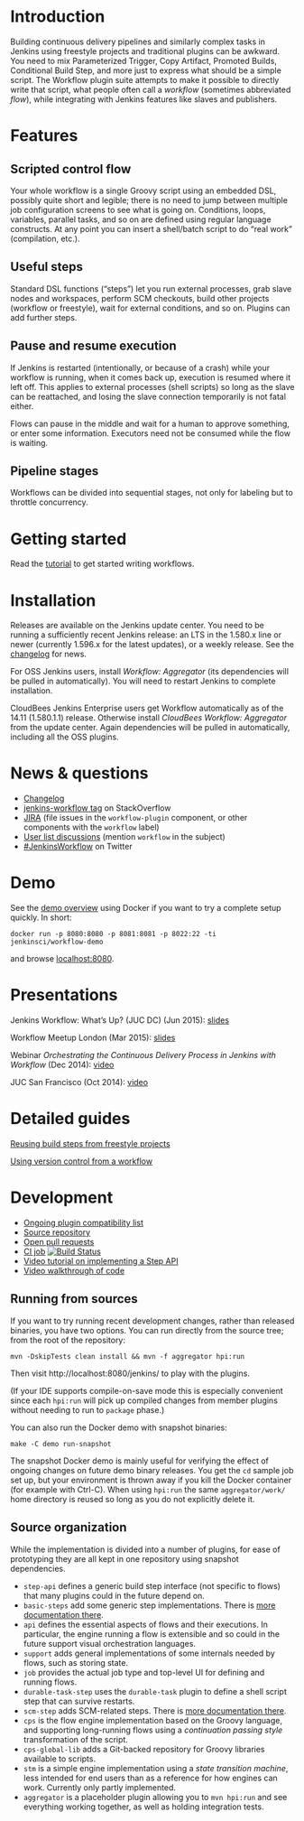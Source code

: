 # Introduction

Building continuous delivery pipelines and similarly complex tasks in Jenkins using freestyle projects and traditional plugins can be awkward.
You need to mix Parameterized Trigger, Copy Artifact, Promoted Builds, Conditional Build Step, and more just to express what should be a simple script.
The Workflow plugin suite attempts to make it possible to directly write that script, what people often call a _workflow_ (sometimes abbreviated _flow_), while integrating with Jenkins features like slaves and publishers.

# Features

## Scripted control flow

Your whole workflow is a single Groovy script using an embedded DSL, possibly quite short and legible; there is no need to jump between multiple job configuration screens to see what is going on.
Conditions, loops, variables, parallel tasks, and so on are defined using regular language constructs.
At any point you can insert a shell/batch script to do “real work” (compilation, etc.).

## Useful steps

Standard DSL functions (“steps”) let you run external processes, grab slave nodes and workspaces, perform SCM checkouts, build other projects (workflow or freestyle), wait for external conditions, and so on.
Plugins can add further steps.

## Pause and resume execution

If Jenkins is restarted (intentionally, or because of a crash) while your workflow is running, when it comes back up, execution is resumed where it left off.
This applies to external processes (shell scripts) so long as the slave can be reattached, and losing the slave connection temporarily is not fatal either.

Flows can pause in the middle and wait for a human to approve something, or enter some information.
Executors need not be consumed while the flow is waiting.

## Pipeline stages

Workflows can be divided into sequential stages, not only for labeling but to throttle concurrency.

# Getting started

Read the [tutorial](TUTORIAL.md) to get started writing workflows.

# Installation

Releases are available on the Jenkins update center.
You need to be running a sufficiently recent Jenkins release: an LTS in the 1.580.x line or newer (currently 1.596.x for the latest updates), or a weekly release.
See the [changelog](CHANGES.md) for news.

For OSS Jenkins users, install _Workflow: Aggregator_ (its dependencies will be pulled in automatically).
You will need to restart Jenkins to complete installation.

CloudBees Jenkins Enterprise users get Workflow automatically as of the 14.11 (1.580.1.1) release.
Otherwise install _CloudBees Workflow: Aggregator_ from the update center.
Again dependencies will be pulled in automatically, including all the OSS plugins.

# News & questions

* [Changelog](CHANGES.md)
* [jenkins-workflow tag](http://stackoverflow.com/tags/jenkins-workflow) on StackOverflow
* [JIRA](https://issues.jenkins-ci.org/secure/IssueNavigator.jspa?reset=true&jqlQuery=project+%3D+JENKINS+AND+resolution+%3D+Unresolved+AND+%28component+%3D+workflow-plugin+OR+labels+in+%28workflow%29%29+ORDER+BY+component+ASC,+key+DESC&mode=hide) (file issues in the `workflow-plugin` component, or other components with the `workflow` label)
* [User list discussions](https://groups.google.com/forum/#!topicsearchin/jenkinsci-users/workflow) (mention `workflow` in the subject)
* [#JenkinsWorkflow](https://twitter.com/hashtag/JenkinsWorkflow) on Twitter

# Demo

See the [demo overview](demo/README.md) using Docker if you want to try a complete setup quickly. In short:

    docker run -p 8080:8080 -p 8081:8081 -p 8022:22 -ti jenkinsci/workflow-demo

and browse [localhost:8080](http://localhost:8080/).

# Presentations

Jenkins Workflow: What’s Up? (JUC DC) (Jun 2015): [slides](http://www.slideshare.net/jgcloudbees/juc-dc-2015-workflow-whats-up)

Workflow Meetup London (Mar 2015): [slides](http://www.slideshare.net/jgcloudbees/london-workflow-summit-kkjg)

Webinar _Orchestrating the Continuous Delivery Process in Jenkins with Workflow_ (Dec 2014): [video](http://youtu.be/ZqfiW8eVcuQ)

JUC San Francisco (Oct 2014): [video](https://www.youtube.com/watch?v=rswdksvwvJY)

# Detailed guides

[Reusing build steps from freestyle projects](basic-steps/CORE-STEPS.md)

[Using version control from a workflow](scm-step/README.md)

# Development

* [Ongoing plugin compatibility list](COMPATIBILITY.md)
* [Source repository](https://github.com/jenkinsci/workflow-plugin)
* [Open pull requests](https://github.com/jenkinsci/workflow-plugin/pulls)
* [CI job](https://jenkins.ci.cloudbees.com/job/plugins/job/workflow-plugin/)
  [![Build Status](https://jenkins.ci.cloudbees.com/buildStatus/icon?job=plugins/workflow-plugin)](https://jenkins.ci.cloudbees.com/job/plugins/job/workflow-plugin/)
* [Video tutorial on implementing a Step API](http://jenkins-ci.org/content/workflow-plugin-tutorial-writing-step-impl)
* [Video walkthrough of code](https://www.youtube.com/watch?v=tZygoTlW6YE)

## Running from sources

If you want to try running recent development changes, rather than released binaries, you have two options. You can run directly from the source tree; from the root of the repository:

    mvn -DskipTests clean install && mvn -f aggregator hpi:run

Then visit http://localhost:8080/jenkins/ to play with the plugins.

(If your IDE supports compile-on-save mode this is especially convenient since each `hpi:run` will pick up compiled changes from member plugins without needing to run to `package` phase.)

You can also run the Docker demo with snapshot binaries:

    make -C demo run-snapshot

The snapshot Docker demo is mainly useful for verifying the effect of ongoing changes on future demo binary releases. You get the `cd` sample job set up, but your environment is thrown away if you kill the Docker container (for example with Ctrl-C). When using `hpi:run` the same `aggregator/work/` home directory is reused so long as you do not explicitly delete it.

## Source organization

While the implementation is divided into a number of plugins, for ease of prototyping they are all kept in one repository using snapshot dependencies.

* `step-api` defines a generic build step interface (not specific to flows) that many plugins could in the future depend on.
* `basic-steps` add some generic step implementations. There is [more documentation there](basic-steps/CORE-STEPS.md).
* `api` defines the essential aspects of flows and their executions. In particular, the engine running a flow is extensible and so could in the future support visual orchestration languages.
* `support` adds general implementations of some internals needed by flows, such as storing state.
* `job` provides the actual job type and top-level UI for defining and running flows.
* `durable-task-step` uses the `durable-task` plugin to define a shell script step that can survive restarts.
* `scm-step` adds SCM-related steps. There is [more documentation there](scm-step/README.md).
* `cps` is the flow engine implementation based on the Groovy language, and supporting long-running flows using a _continuation passing style_ transformation of the script.
* `cps-global-lib` adds a Git-backed repository for Groovy libraries available to scripts.
* `stm` is a simple engine implementation using a _state transition machine_, less intended for end users than as a reference for how engines can work. Currently only partly implemented.
* `aggregator` is a placeholder plugin allowing you to `mvn hpi:run` and see everything working together, as well as holding integration tests.
